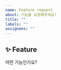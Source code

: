 ```yaml
---
name: Feature request
about: 기능을 요청해주세요!
title: ""
labels: ""
assignees: ""
---
```


## ✨ Feature

어떤 기능인가요?
